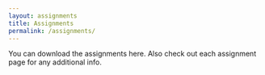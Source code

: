 ```yaml
---
layout: assignments
title: Assignments 
permalink: /assignments/
---
```

You can download the assignments here. Also check out each assignment page for any additional info.